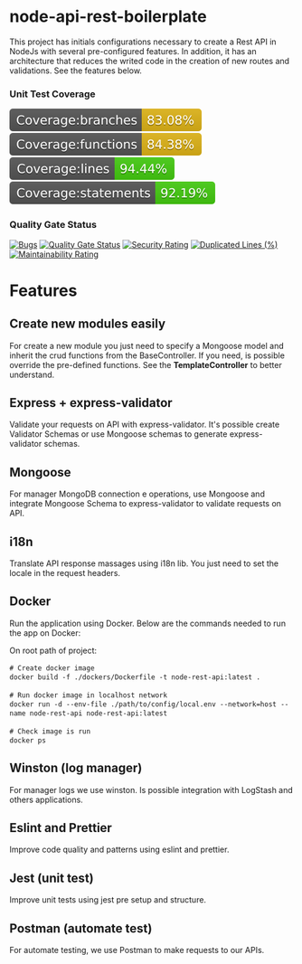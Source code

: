 # node-api-rest-boilerplate
This project has initials configurations necessary to create a Rest API in NodeJs with several pre-configured features. In addition, it has an architecture that reduces the writed code in the creation of new routes and validations. See the features below.

### Unit Test Coverage

<span><img src="./.badges/badge-branches.svg"></span>
<span><img src="./.badges/badge-functions.svg"></span>
<span><img src="./.badges/badge-lines.svg"></span>
<span><img src="./.badges/badge-statements.svg"></span>

### Quality Gate Status

[![Bugs](https://sonarcloud.io/api/project_badges/measure?project=elitonfreitas_node-api-rest-boilerplate&metric=bugs)](https://sonarcloud.io/dashboard?id=elitonfreitas_node-api-rest-boilerplate)
[![Quality Gate Status](https://sonarcloud.io/api/project_badges/measure?project=elitonfreitas_node-api-rest-boilerplate&metric=alert_status)](https://sonarcloud.io/dashboard?id=elitonfreitas_node-api-rest-boilerplate)
[![Security Rating](https://sonarcloud.io/api/project_badges/measure?project=elitonfreitas_node-api-rest-boilerplate&metric=security_rating)](https://sonarcloud.io/dashboard?id=elitonfreitas_node-api-rest-boilerplate)
[![Duplicated Lines (%)](https://sonarcloud.io/api/project_badges/measure?project=elitonfreitas_node-api-rest-boilerplate&metric=duplicated_lines_density)](https://sonarcloud.io/dashboard?id=elitonfreitas_node-api-rest-boilerplate)
[![Maintainability Rating](https://sonarcloud.io/api/project_badges/measure?project=elitonfreitas_node-api-rest-boilerplate&metric=sqale_rating)](https://sonarcloud.io/dashboard?id=elitonfreitas_node-api-rest-boilerplate)

# Features

## Create new modules easily

For create a new module you just need to specify a Mongoose model and inherit the crud functions from the BaseController. If you need, is possible override the pre-defined functions. See the **TemplateController** to better understand.

## Express + express-validator

Validate your requests on API with express-validator. It's possible create Validator Schemas or use Mongoose schemas to generate express-validator schemas.

## Mongoose

For manager MongoDB connection e operations, use Mongoose and integrate Mongoose Schema to express-validator to validate requests on API.

## i18n

Translate API response massages using i18n lib. You just need to set the locale in the request headers.

## Docker

Run the application using Docker. Below are the commands needed to run the app on Docker:

On root path of project:

```docker
# Create docker image
docker build -f ./dockers/Dockerfile -t node-rest-api:latest .

# Run docker image in localhost network
docker run -d --env-file ./path/to/config/local.env --network=host --name node-rest-api node-rest-api:latest

# Check image is run
docker ps
```

## Winston (log manager)

For manager logs we use winston. Is possible integration with LogStash and others applications.

## Eslint and Prettier

Improve code quality and patterns using eslint and prettier.

## Jest (unit test)

Improve unit tests using jest pre setup and structure.

## Postman (automate test)

For automate testing, we use Postman to make requests to our APIs.
